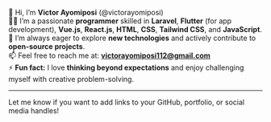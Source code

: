 👋 Hi, I’m **Victor Ayomiposi** (@victorayomiposi)  
👨‍💻 I’m a passionate **programmer** skilled in **Laravel**, **Flutter** (for app development), **Vue.js**, **React.js**, **HTML**, **CSS**, **Tailwind CSS**, and **JavaScript**.  
🌱 I’m always eager to explore **new technologies** and actively contribute to **open-source projects**.  
📫 Feel free to reach me at: **victorayomiposi112@gmail.com**  
⚡ **Fun fact:** I love **thinking beyond expectations** and enjoy challenging myself with creative problem-solving.

---

Let me know if you want to add links to your GitHub, portfolio, or social media handles!

<!---
victorayomiposi/victorayomiposi is a ✨ special ✨ repository because its `README.md` (this file) appears on your GitHub profile.
You can click the Preview link to take a look at your changes.
--->
